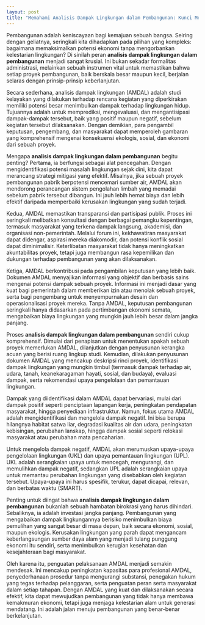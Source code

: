 ```yaml
---
layout: post
title: "Memahami Analisis Dampak Lingkungan dalam Pembangunan: Kunci Menuju Pembangunan Berkelanjutan"
---
```


Pembangunan adalah keniscayaan bagi kemajuan sebuah bangsa. Seiring dengan geliatnya, seringkali kita dihadapkan pada pilihan yang kompleks: bagaimana memaksimalkan potensi ekonomi tanpa mengorbankan kelestarian lingkungan? Di sinilah peran **analisis dampak lingkungan dalam pembangunan** menjadi sangat krusial. Ini bukan sekadar formalitas administrasi, melainkan sebuah instrumen vital untuk memastikan bahwa setiap proyek pembangunan, baik berskala besar maupun kecil, berjalan selaras dengan prinsip-prinsip keberlanjutan.

Secara sederhana, analisis dampak lingkungan (AMDAL) adalah studi kelayakan yang dilakukan terhadap rencana kegiatan yang diperkirakan memiliki potensi besar menimbulkan dampak terhadap lingkungan hidup. Tujuannya adalah untuk memprediksi, mengevaluasi, dan mengantisipasi dampak-dampak tersebut, baik yang positif maupun negatif, sebelum kegiatan tersebut dilaksanakan. Dengan demikian, para pengambil keputusan, pengembang, dan masyarakat dapat memperoleh gambaran yang komprehensif mengenai konsekuensi ekologis, sosial, dan ekonomi dari sebuah proyek.

Mengapa **analisis dampak lingkungan dalam pembangunan** begitu penting? Pertama, ia berfungsi sebagai alat pencegahan. Dengan mengidentifikasi potensi masalah lingkungan sejak dini, kita dapat merancang strategi mitigasi yang efektif. Misalnya, jika sebuah proyek pembangunan pabrik berpotensi mencemari sumber air, AMDAL akan mendorong perancangan sistem pengolahan limbah yang memadai sebelum pabrik tersebut dibangun. Ini jauh lebih hemat biaya dan lebih efektif daripada memperbaiki kerusakan lingkungan yang sudah terjadi.

Kedua, AMDAL memastikan transparansi dan partisipasi publik. Proses ini seringkali melibatkan konsultasi dengan berbagai pemangku kepentingan, termasuk masyarakat yang terkena dampak langsung, akademisi, dan organisasi non-pemerintah. Melalui forum ini, kekhawatiran masyarakat dapat didengar, aspirasi mereka diakomodir, dan potensi konflik sosial dapat diminimalisir. Keterlibatan masyarakat tidak hanya meningkatkan akuntabilitas proyek, tetapi juga membangun rasa kepemilikan dan dukungan terhadap pembangunan yang akan dilaksanakan.

Ketiga, AMDAL berkontribusi pada pengambilan keputusan yang lebih baik. Dokumen AMDAL menyajikan informasi yang objektif dan berbasis sains mengenai potensi dampak sebuah proyek. Informasi ini menjadi dasar yang kuat bagi pemerintah dalam memberikan izin atau menolak sebuah proyek, serta bagi pengembang untuk menyempurnakan desain dan operasionalisasi proyek mereka. Tanpa AMDAL, keputusan pembangunan seringkali hanya didasarkan pada pertimbangan ekonomi semata, mengabaikan biaya lingkungan yang mungkin jauh lebih besar dalam jangka panjang.

Proses **analisis dampak lingkungan dalam pembangunan** sendiri cukup komprehensif. Dimulai dari penapisan untuk menentukan apakah sebuah proyek memerlukan AMDAL, dilanjutkan dengan penyusunan kerangka acuan yang berisi ruang lingkup studi. Kemudian, dilakukan penyusunan dokumen AMDAL yang mencakup deskripsi rinci proyek, identifikasi dampak lingkungan yang mungkin timbul (termasuk dampak terhadap air, udara, tanah, keanekaragaman hayati, sosial, dan budaya), evaluasi dampak, serta rekomendasi upaya pengelolaan dan pemantauan lingkungan.

Dampak yang diidentifikasi dalam AMDAL dapat bervariasi, mulai dari dampak positif seperti penciptaan lapangan kerja, peningkatan pendapatan masyarakat, hingga penyediaan infrastruktur. Namun, fokus utama AMDAL adalah mengidentifikasi dan mengelola dampak negatif. Ini bisa berupa hilangnya habitat satwa liar, degradasi kualitas air dan udara, peningkatan kebisingan, perubahan lanskap, hingga dampak sosial seperti relokasi masyarakat atau perubahan mata pencaharian.

Untuk mengelola dampak negatif, AMDAL akan merumuskan upaya-upaya pengelolaan lingkungan (UKL) dan upaya pemantauan lingkungan (UPL). UKL adalah serangkaian upaya untuk mencegah, mengurangi, dan memulihkan dampak negatif, sedangkan UPL adalah serangkaian upaya untuk memantau perubahan lingkungan yang disebabkan oleh kegiatan tersebut. Upaya-upaya ini harus spesifik, terukur, dapat dicapai, relevan, dan berbatas waktu (SMART).

Penting untuk diingat bahwa **analisis dampak lingkungan dalam pembangunan** bukanlah sebuah hambatan birokrasi yang harus dihindari. Sebaliknya, ia adalah investasi jangka panjang. Pembangunan yang mengabaikan dampak lingkungannya berisiko menimbulkan biaya pemulihan yang sangat besar di masa depan, baik secara ekonomi, sosial, maupun ekologis. Kerusakan lingkungan yang parah dapat mengancam keberlangsungan sumber daya alam yang menjadi tulang punggung ekonomi itu sendiri, serta menimbulkan kerugian kesehatan dan kesejahteraan bagi masyarakat.

Oleh karena itu, penguatan pelaksanaan AMDAL menjadi semakin mendesak. Ini mencakup peningkatan kapasitas para profesional AMDAL, penyederhanaan prosedur tanpa mengurangi substansi, penegakan hukum yang tegas terhadap pelanggaran, serta penguatan peran serta masyarakat dalam setiap tahapan. Dengan AMDAL yang kuat dan dilaksanakan secara efektif, kita dapat mewujudkan pembangunan yang tidak hanya membawa kemakmuran ekonomi, tetapi juga menjaga kelestarian alam untuk generasi mendatang. Ini adalah jalan menuju pembangunan yang benar-benar berkelanjutan.
